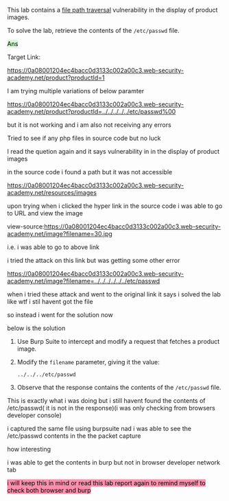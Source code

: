 This lab contains a [file path traversal](https://portswigger.net/web-security/file-path-traversal) vulnerability in the display of product images.

To solve the lab, retrieve the contents of the `/etc/passwd` file.


<mark style="background: #BBFABBA6;">Ans</mark>


Target Link:


https://0a08001204ec4bacc0d3133c002a00c3.web-security-academy.net/product?productId=1


I am trying multiple variations of below paramter


https://0a08001204ec4bacc0d3133c002a00c3.web-security-academy.net/product?productId=../../../../../etc/passwd%00


but it is not working and i am also not receiving any errors


Tried to see if any php files in source code but no luck


I read the quetion again and it says vulnerability in in the display of product images

in the source code i found a path but it was not accessible

https://0a08001204ec4bacc0d3133c002a00c3.web-security-academy.net/resources/images


upon trying when i clicked the hyper link in the source code i was able to go to URL and view the image

view-source:https://0a08001204ec4bacc0d3133c002a00c3.web-security-academy.net/image?filename=30.jpg

i.e. i was able to go to above link

i tried the attack on this link but was getting some other error

https://0a08001204ec4bacc0d3133c002a00c3.web-security-academy.net/image?filename=../../../../../../etc/passwd

when i tried these attack and went to the original link it says i solved the lab like wtf i stil havent got the file


so instead i went for the solution now

below is the solution

1.  Use Burp Suite to intercept and modify a request that fetches a product image.
2.  Modify the `filename` parameter, giving it the value:
    
    `../../../etc/passwd`
3.  Observe that the response contains the contents of the `/etc/passwd` file.


This is exactly what i was doing but i still havent found the contents of /etc/passwd( it is not in the response)(i was only checking from browsers developer console)


i captured the same file using burpsuite nad i was able to see the /etc/passwd contents in the the packet capture


how interesting


i was able to get the contents in burp but not in browser developer network tab

<mark style="background: #FF5582A6;">i will keep this in mind or read this lab report again to remind myself to check both browser and burp</mark>

